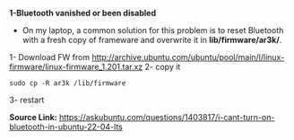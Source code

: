 **1-Bluetooth vanished or been disabled**
- On my laptop, a common solution for this problem is to reset Bluetooth with a fresh copy of frameware and overwrite it in **lib/firmware/ar3k/**. 

1- Download FW from http://archive.ubuntu.com/ubuntu/pool/main/l/linux-firmware/linux-firmware_1.201.tar.xz
2- copy it 
```
sudo cp -R ar3k /lib/firmware
```
3- restart

**Source Link:**  https://askubuntu.com/questions/1403817/i-cant-turn-on-bluetooth-in-ubuntu-22-04-lts

